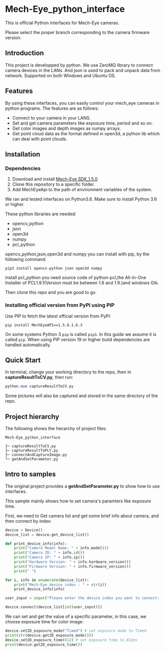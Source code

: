# Mech-Eye_python_interface
This is official Python interfaces for Mech-Eye cameras. 

Please select the proper branch corresponding to the camera firmware version.
## Introduction

This project is developped by python. We use ZeroMQ library to connect camera devices in the LANs. And json is used to pack and unpack data from network. Supported on both Windows and Ubuntu OS.

## Features

By using these interfaces, you can easily control your mech_eye cameras in python programs. The features are as follows:

* Connect to your camera in your LANS.
* Set and get camera parameters like exposure time, period and so on.
* Get color images and depth images as numpy arrays.
* Get point cloud data as the format defined in open3d, a python lib which can deal with point clouds.

## Installation

### Dependencies

1. Download and install [Mech-Eye SDK_1.5.0](https://www.mech-mind.com/download/CameraSDK.html)
2. Clone this repository to a specific folder.
3. Add MechEyeApi to the path of environment variables of the system.

We ran and tested interfaces on Python3.6. Make sure to install Python 3.6 or higher.

These python libraries are needed:

* opencv_python
* json
* open3d
* numpy
* pcl_python

opencv_python,json,open3d and numpy you can install with pip, by the following command:

```
pip3 install opencv-python json open3d numpy
```
install pcl_python you need source code of python-pcl,the All-In-One Installer of PCL1.9.1(Version must be between 1.6 and 1.9.)and windows Gtk.

Then clone this repo and you are good to go.

### Installing official version from PyPI using PIP

Use PIP to fetch the latest official version from PyPI:

    pip install MechEyeAPI==1.5.0.1.6.3

On some systems Python 3 `pip` is called `pip3`. In this guide we assume it is called `pip`. When using PIP version 19 or higher build dependencies are handled automatically.

## Quick Start

In terminal, change your working directory to the repo, then in  **captureResultToCV.py**, then run:

```powershell
python.exe captureResultToCV.py
```

Some pictures will also be captured and stored in the same directory of the repo.

## Project hierarchy

The following shows the hierarchy of project files:

```
Mech-Eye_python_interface

├─ captureResultToCV.py
├─ captureResultToPLY.py
├─ connectAndCaptureImage.py
└─ getAndSetParameter.py
```
 

## Intro to samples

The original project provides a **getAndSetParameter.py** to show how to use interfaces. 

This sample mainly shows how to set camera's paramters like exposure time.

First, we need to Get camera list and  get some brief info about camera, and then connect by index:

```python
device = Device()
device_list = device.get_device_list()

def print_device_info(info):
    print("Camera Model Name: " + info.model())
    print("Camera ID: " + info.id())
    print("Camera IP: " + info.ip())
    print("Hardware Version: " + info.hardware_version())
    print("Firmware Version: " + info.firmware_version())
    print(" ")

for i, info in enumerate(device_list):
    print("Mech-Eye device index : " + str(i))
    print_device_info(info)

user_input = input("Please enter the device index you want to connect: ")

device.connect(device_list[int(user_input)])
```

We can set and get the value of a specific parameter, in this case, we choose exposure time for color image:

```python
device.set2D_exposure_mode("Timed") # set exposure mode to Timed
print(str(device.get2D_exposure_mode()))
device.set2D_exposure_time(812) # set exposure time to 812ms
print(device.get2D_exposure_time())
```

